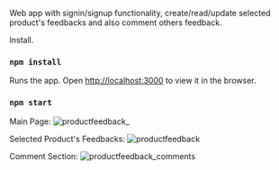 Web app with signin/signup functionality, create/read/update selected product's feedbacks and also comment others feedback.

Install.

### `npm install`

Runs the app. Open [http://localhost:3000](http://localhost:3000) to view it in the browser.

### `npm start`

Main Page:
![productfeedback_](https://user-images.githubusercontent.com/24934754/170194038-ffeb20fb-952d-40b4-a212-a870b75c6f76.JPG)

Selected Product's Feedbacks:
![productfeedback](https://user-images.githubusercontent.com/24934754/170194164-99efd25e-da0d-41ed-b485-247ede0fbca6.JPG)

Comment Section:
![productfeedback_comments](https://user-images.githubusercontent.com/24934754/170194884-89db9548-acca-4cdd-95c4-414dbe5a17e3.JPG)
